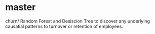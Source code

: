 # master

churn/ Random Forest and Desiscion Tree to discover any underlying causatial patterns to turnover or retention of employees. 

